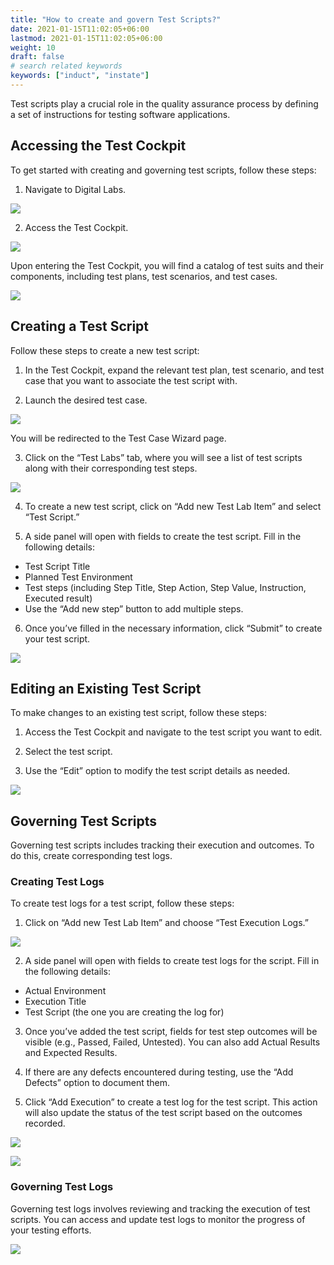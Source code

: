 ```yaml
---
title: "How to create and govern Test Scripts?"
date: 2021-01-15T11:02:05+06:00
lastmod: 2021-01-15T11:02:05+06:00
weight: 10
draft: false
# search related keywords
keywords: ["induct", "instate"]
---
```


Test scripts play a crucial role in the quality assurance process by defining a set of instructions for testing software applications. 

## Accessing the Test Cockpit 

To get started with creating and governing test scripts, follow these steps:
1.	Navigate to Digital Labs.

![](https://storage.googleapis.com/ktern-public-files/product-documentation/Digital%20Labs/1_Click_DigitalLabs.png)

2.	Access the Test Cockpit.

![](https://storage.googleapis.com/ktern-public-files/product-documentation/Digital%20Labs/2_Click_Testcockpit.png)

Upon entering the Test Cockpit, you will find a catalog of test suits and their components, including test plans, test scenarios, and test cases.

![](https://storage.googleapis.com/ktern-public-files/product-documentation/Digital%20Labs/3_Testsuit.png)

## Creating a Test Script 

Follow these steps to create a new test script:

1.	In the Test Cockpit, expand the relevant test plan, test scenario, and test case that you want to associate the test script with.

2.	Launch the desired test case.

![](https://storage.googleapis.com/ktern-public-files/product-documentation/Digital%20Labs/4_ExpandTestsuit.png)

You will be redirected to the Test Case Wizard page.

3.	Click on the “Test Labs” tab, where you will see a list of test scripts along with their corresponding test steps.

![](https://storage.googleapis.com/ktern-public-files/product-documentation/Digital%20Labs/5_TestLabs.png)

4.	To create a new test script, click on “Add new Test Lab Item” and select “Test Script.”

5.	A side panel will open with fields to create the test script. Fill in the following details:
<ul>
  <li>Test Script Title</li>
  <li>Planned Test Environment</li>
  <li>Test steps (including Step Title, Step Action, Step Value, Instruction, Executed result)</li>
  <li>Use the “Add new step” button to add multiple steps.</li>
</ul>

6.	Once you’ve filled in the necessary information, click “Submit” to create your test script.

![](https://storage.googleapis.com/ktern-public-files/product-documentation/Digital%20Labs/7_TestscriptSubmit.png)

## Editing an Existing Test Script 
To make changes to an existing test script, follow these steps:
1.	Access the Test Cockpit and navigate to the test script you want to edit.

2.	Select the test script.

3.	Use the “Edit” option to modify the test script details as needed.

![](https://storage.googleapis.com/ktern-public-files/product-documentation/Digital%20Labs/8_EditTestScript.png)

## Governing Test Scripts 
Governing test scripts includes tracking their execution and outcomes. To do this, create corresponding test logs.
### Creating Test Logs 
To create test logs for a test script, follow these steps:

1.	Click on “Add new Test Lab Item” and choose “Test Execution Logs.”

![](https://storage.googleapis.com/ktern-public-files/product-documentation/Digital%20Labs/9_SelectTestLog.png)

2.	A side panel will open with fields to create test logs for the script. Fill in the following details:

<ul>
  <li>Actual Environment</li>
  <li>Execution Title</li>
  <li>Test Script (the one you are creating the log for)
</li>
</ul>

3.	Once you’ve added the test script, fields for test step outcomes will be visible (e.g., Passed, Failed, Untested). You can also add Actual Results and Expected Results.

4.	If there are any defects encountered during testing, use the “Add Defects” option to document them.

5.	Click “Add Execution” to create a test log for the test script. This action will also update the status of the test script based on the outcomes recorded.


![](https://storage.googleapis.com/ktern-public-files/product-documentation/Digital%20Labs/10_CreateTestLog.png)

![](https://storage.googleapis.com/ktern-public-files/product-documentation/Digital%20Labs/11_TestScriptStatusUpdate.png)

### Governing Test Logs 

Governing test logs involves reviewing and tracking the execution of test scripts. You can access and update test logs to monitor the progress of your testing efforts.

![](https://storage.googleapis.com/ktern-public-files/product-documentation/Digital%20Labs/12_GovernTestLogs.png)



